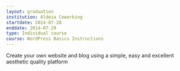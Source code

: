 ```yaml
---
layout: graduation
institution: Aldeia Coworking
startdate: 2014-07-28
enddate: 2014-07-29
type: Individual course
course: WordPress Basics Instructions
---
```


Create your own website and blog using a simple, easy and excellent aesthetic quality platform